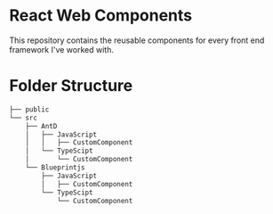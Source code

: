 # React Web Components

This repository contains the reusable components for every front end framework I've worked with.

# Folder Structure


```bash
├── public
└── src
    ├── AntD
    │   ├── JavaScript
    │   │   ├── CustomComponent
    │   └── TypeScipt
    │       └── CustomComponent
    └── Blueprintjs
        ├── JavaScript
        │   ├── CustomComponent
        └── TypeScipt
            └── CustomComponent
```
